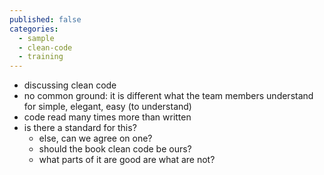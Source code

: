 ```yaml
---
published: false
categories:
  - sample
  - clean-code
  - training
---
```


* discussing clean code
* no common ground: it is different what the team members understand for simple, elegant, easy (to understand)
* code read many times more than written
* is there a standard for this?
  * else, can we agree on one? 
  * should the book clean code be ours?
  * what parts of it are good are what are not?
